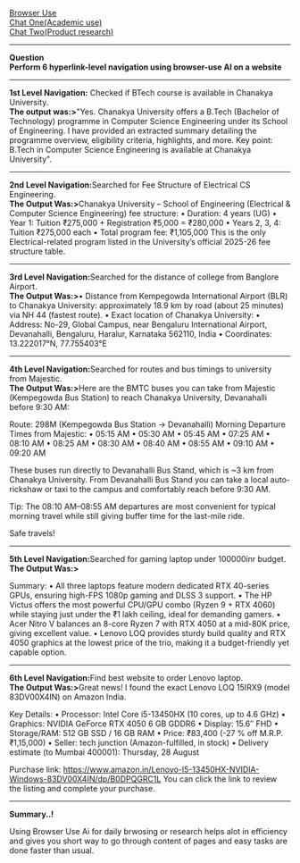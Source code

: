 <a href="https://browser-use.com/">Browser Use</a><br>
<a href="https://cloud.browser-use.com/share/VX56W3aESfgISyiJvd57Eg0iBLSjaFqD">Chat One(Academic use)</a><br>
<a href="https://cloud.browser-use.com/share/3drLxO2Yb18yEdwAvrt2l-WxdDbMr86d">Chat Two(Product research)</a><br>
<hr>
<strong>Question</strong>
<br>
<strong>Perform 6 hyperlink-level navigation using browser-use AI on a website</strong>

<hr>
<p><b>1st Level Navigation:</b> Checked if BTech course is available in Chanakya University.
<br><b>The output was:></b>"Yes. Chanakya University offers a B.Tech (Bachelor of Technology) programme in Computer Science Engineering under its School of Engineering.
I have provided an extracted summary detailing the programme overview, eligibility criteria, highlights, and more.
Key point: B.Tech in Computer Science Engineering is available at Chanakya University".</p>

<hr>
<p><b>2nd Level Navigation:</b>Searched for Fee Structure of Electrical CS Engineering.
<br><b>The Output Was:></b>Chanakya University – School of Engineering (Electrical & Computer Science Engineering) fee structure: 
• Duration: 4 years (UG) • Year 1: Tuition ₹275,000 + Registration ₹5,000 = ₹280,000 • Years 2, 3, 4: Tuition ₹275,000 each • Total program fee: ₹1,105,000
This is the only Electrical-related program listed in the University’s official 2025-26 fee structure table.

<hr>
<p><b>3rd Level Navigation:</b>Searched for the distance of college from Banglore Airport.
<br><b>The Output Was:></b>• Distance from Kempegowda International Airport (BLR) to Chanakya University: approximately 18.9 km by road (about 25 minutes) via NH 44 (fastest route). 
• Exact location of Chanakya University: • Address: No-29, Global Campus, near Bengaluru International Airport, Devanahalli, Bengaluru, Haralur, Karnataka 562110, India • Coordinates: 13.222017°N, 77.755403°E

<hr>
<p><b>4th Level Navigation:</b>Searched for routes and bus timings to university from Majestic.
<br><b>The Output Was:></b>Here are the BMTC buses you can take from Majestic (Kempegowda Bus Station) to reach Chanakya University, Devanahalli before 9:30 AM:

Route: 298M (Kempegowda Bus Station → Devanahalli) Morning Departure Times from Majestic: • 05:15 AM • 05:30 AM • 05:45 AM • 07:25 AM 
• 08:10 AM • 08:25 AM • 08:30 AM • 08:40 AM • 08:55 AM • 09:10 AM • 09:20 AM

These buses run directly to Devanahalli Bus Stand, which is ~3 km from Chanakya University. 
From Devanahalli Bus Stand you can take a local auto-rickshaw or taxi to the campus and comfortably reach before 9:30 AM.

Tip: The 08:10 AM–08:55 AM departures are most convenient for typical morning travel while still giving buffer time for the last-mile ride.

Safe travels!
<hr>
<p><b>5th Level Navigation:</b>Searched for gaming laptop under 100000inr budget.
<br><b>The Output Was:></b>

Summary: • All three laptops feature modern dedicated RTX 40-series GPUs, ensuring high-FPS 1080p gaming and DLSS 3 support.
• The HP Victus offers the most powerful CPU/GPU combo (Ryzen 9 + RTX 4060) while staying just under the ₹1 lakh ceiling, ideal for demanding gamers.
• Acer Nitro V balances an 8-core Ryzen 7 with RTX 4050 at a mid-80K price, giving excellent value.
• Lenovo LOQ provides sturdy build quality and RTX 4050 graphics at the lowest price of the trio, making it a budget-friendly yet capable option.

<hr>
<p><b>6th Level Navigation:</b>Find best website to order Lenovo laptop.
<br><b>The Output Was:></b>Great news! I found the exact Lenovo LOQ 15IRX9 (model 83DV00X4IN) on Amazon India.

Key Details: • Processor: Intel Core i5-13450HX (10 cores, up to 4.6 GHz) • Graphics: NVIDIA GeForce RTX 4050 6 GB GDDR6 • Display: 15.6″ FHD 
• Storage/RAM: 512 GB SSD / 16 GB RAM • Price: ₹83,400 (-27 % off M.R.P. ₹1,15,000) • Seller: tech junction (Amazon-fulfilled, in stock) • Delivery estimate (to Mumbai 400001): Thursday, 28 August

Purchase link: https://www.amazon.in/Lenovo-I5-13450HX-NVIDIA-Windows-83DV00X4IN/dp/B0DPQGRC1L
You can click the link to review the listing and complete your purchase.

<hr>
<strong>Summary..!</strong><br>
<p>Using Browser Use Ai for daily brwosing or research helps alot in efficiency and gives you short way to go through content of pages and easy tasks are done faster than usual.</p>
